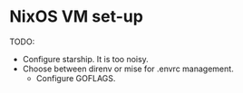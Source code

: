 # NixOS VM set-up

TODO:
- Configure starship. It is too noisy.
- Choose between direnv or mise for .envrc management.
  - Configure GOFLAGS.
